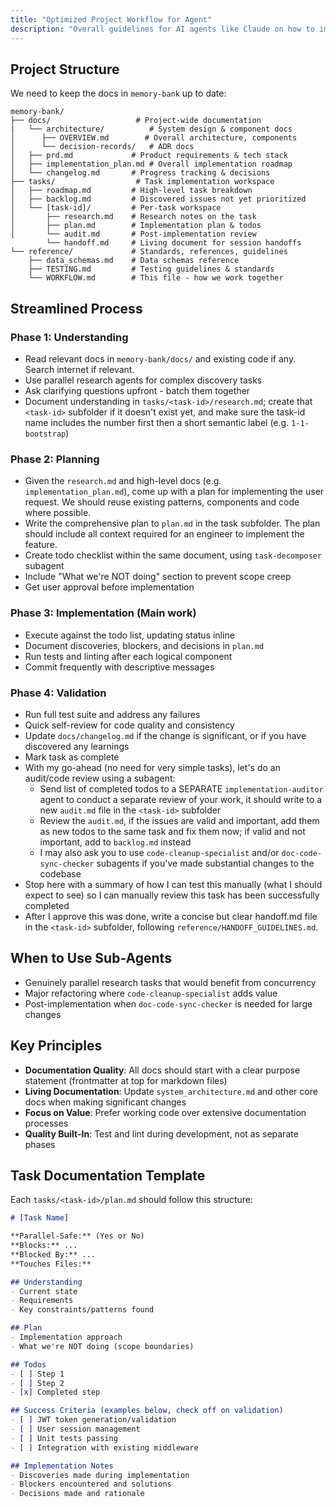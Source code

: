```yaml
---
title: "Optimized Project Workflow for Agent"
description: "Overall guidelines for AI agents like Claude on how to implement a task"
---
```


## Project Structure

We need to keep the docs in `memory-bank` up to date:
```
memory-bank/
├── docs/                   # Project-wide documentation
|   └── architecture/          # System design & component docs
│      ├── OVERVIEW.md        # Overall architecture, components
│      └── decision-records/   # ADR docs
│   ├── prd.md             # Product requirements & tech stack
│   ├── implementation_plan.md # Overall implementation roadmap
│   └── changelog.md       # Progress tracking & decisions
├── tasks/                  # Task implementation workspace
│   ├── roadmap.md         # High-level task breakdown
│   ├── backlog.md         # Discovered issues not yet prioritized
│   └── [task-id]/         # Per-task workspace
│       ├── research.md    # Research notes on the task
│       ├── plan.md        # Implementation plan & todos
│       └── audit.md       # Post-implementation review
        └── handoff.md     # Living document for session handoffs
└── reference/             # Standards, references, guidelines
    ├── data_schemas.md    # Data schemas reference
    ├── TESTING.md         # Testing guidelines & standards
    └── WORKFLOW.md        # This file - how we work together
```

## Streamlined Process

### Phase 1: Understanding
- Read relevant docs in `memory-bank/docs/` and existing code if any. Search internet if relevant.
- Use parallel research agents for complex discovery tasks
- Ask clarifying questions upfront - batch them together
- Document understanding in `tasks/<task-id>/research.md`; create that `<task-id>` subfolder if it doesn't exist yet, and make sure the task-id name includes the number first then a short semantic label (e.g. `1-1-bootstrap`)

### Phase 2: Planning
- Given the `research.md` and high-level docs (e.g. `implementation_plan.md`), come up with a plan for implementing the user request. We should reuse existing patterns, components and code where possible.
- Write the comprehensive plan to `plan.md` in the task subfolder. The plan should include all context required for an engineer to implement the feature.
- Create todo checklist within the same document, using `task-decomposer` subagent
- Include "What we're NOT doing" section to prevent scope creep
- Get user approval before implementation

### Phase 3: Implementation (Main work)
- Execute against the todo list, updating status inline
- Document discoveries, blockers, and decisions in `plan.md`
- Run tests and linting after each logical component
- Commit frequently with descriptive messages

### Phase 4: Validation
- Run full test suite and address any failures
- Quick self-review for code quality and consistency
- Update `docs/changelog.md` if the change is significant, or if you have discovered any learnings
- Mark task as complete
- With my go-ahead (no need for very simple tasks), let's do an audit/code review using a subagent:
  - Send list of completed todos to a SEPARATE `implementation-auditor` agent to conduct a separate review of your work, it should write to a new `audit.md` file in the `<task-id>` subfolder
  - Review the `audit.md`, if the issues are valid and important, add them as new todos to the same task and fix them now; if valid and not important, add to `backlog.md` instead
  - I may also ask you to use `code-cleanup-specialist` and/or `doc-code-sync-checker` subagents if you've made substantial changes to the codebase
- Stop here with a summary of how I can test this manually (what I should expect to see) so I can manually review this task has been successfully completed
- After I approve this was done, write a concise but clear handoff.md file in the `<task-id>` subfolder, following `reference/HANDOFF_GUIDELINES.md`.

## When to Use Sub-Agents

- Genuinely parallel research tasks that would benefit from concurrency
- Major refactoring where `code-cleanup-specialist` adds value
- Post-implementation when `doc-code-sync-checker` is needed for large changes

## Key Principles

- **Documentation Quality**: All docs should start with a clear purpose statement (frontmatter at top for markdown files)
- **Living Documentation**: Update `system_architecture.md` and other core docs when making significant changes
- **Focus on Value**: Prefer working code over extensive documentation processes
- **Quality Built-In**: Test and lint during development, not as separate phases

## Task Documentation Template

Each `tasks/<task-id>/plan.md` should follow this structure:

```markdown
# [Task Name]

**Parallel-Safe:** (Yes or No)
**Blocks:** ...
**Blocked By:** ...
**Touches Files:** 

## Understanding
- Current state
- Requirements
- Key constraints/patterns found

## Plan
- Implementation approach
- What we're NOT doing (scope boundaries)

## Todos
- [ ] Step 1
- [ ] Step 2
- [x] Completed step

## Success Criteria (examples below, check off on validation)
- [ ] JWT token generation/validation
- [ ] User session management
- [ ] Unit tests passing
- [ ] Integration with existing middleware

## Implementation Notes
- Discoveries made during implementation
- Blockers encountered and solutions
- Decisions made and rationale
```